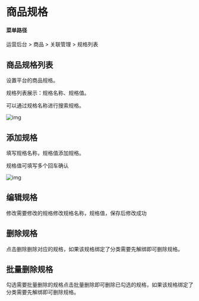 # 商品规格

#### 菜单路径

运营后台 > 商品 > 关联管理 > 规格列表

## 商品规格列表

设置平台的商品规格。

规格列表展示：规格名称、规格值。

可以通过规格名称进行搜索规格。

![img](https://docs.pickmall.cn/help/images/goodsSkuList.png)

## 添加规格

填写规格名称，规格值添加规格。

规格值可填写多个回车确认

![img](https://docs.pickmall.cn/help/images/goodsSkuAdd.png)

## 编辑规格

修改需要修改的规格修改规格名称，规格值，保存后修改成功

## 删除规格

点击删除删除对应的规格，如果该规格绑定了分类需要先解绑即可删除规格。

## 批量删除规格

勾选需要批量删除的规格点击批量删除即可删除已勾选的规格，如果该规格绑定了分类需要先解绑即可删除规格。